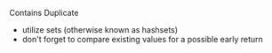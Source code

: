 Contains Duplicate
- utilize sets (otherwise known as hashsets)
- don't forget to compare existing values for a possible early return

